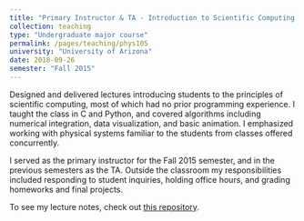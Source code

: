```yaml
---
title: "Primary Instructor & TA - Introduction to Scientific Computing - Physics 105"
collection: teaching
type: "Undergraduate major course"
permalink: /pages/teaching/phys105
university: "University of Arizona"
date: 2018-09-26
semester: "Fall 2015"
---
```


Designed and delivered lectures introducing students to the principles of scientific computing, most of which had no prior programming experience. I taught the class in C and Python, and covered algorithms including numerical integration, data visualization, and basic animation. I emphasized working with physical systems familiar to the students from classes offered concurrently.

I served as the primary instructor for the Fall 2015 semester, and in the previous semesters as the TA. Outside the classroom my responsibilities included responding to student inquiries, holding office hours, and grading homeworks and final projects.

To see my lecture notes, check out [this repository](https://github.com/tmcclintock/PHYS-105-Lectures).